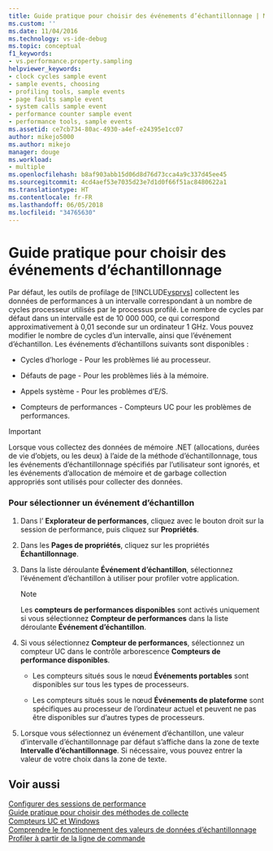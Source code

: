 ```yaml
---
title: Guide pratique pour choisir des événements d’échantillonnage | Microsoft Docs
ms.custom: ''
ms.date: 11/04/2016
ms.technology: vs-ide-debug
ms.topic: conceptual
f1_keywords:
- vs.performance.property.sampling
helpviewer_keywords:
- clock cycles sample event
- sample events, choosing
- profiling tools, sample events
- page faults sample event
- system calls sample event
- performance counter sample event
- performance tools, sample events
ms.assetid: ce7cb734-80ac-4930-a4ef-e24395e1cc07
author: mikejo5000
ms.author: mikejo
manager: douge
ms.workload:
- multiple
ms.openlocfilehash: b8af903abb15d06d8d76d73cca4a9c337d45ee45
ms.sourcegitcommit: 4cd4aef53e7035d23e7d1d0f66f51ac8480622a1
ms.translationtype: HT
ms.contentlocale: fr-FR
ms.lasthandoff: 06/05/2018
ms.locfileid: "34765630"
---
```

# <a name="how-to-choose-sampling-events"></a>Guide pratique pour choisir des événements d’échantillonnage
Par défaut, les outils de profilage de [!INCLUDE[vsprvs](../code-quality/includes/vsprvs_md.md)] collectent les données de performances à un intervalle correspondant à un nombre de cycles processeur utilisés par le processus profilé. Le nombre de cycles par défaut dans un intervalle est de 10 000 000, ce qui correspond approximativement à 0,01 seconde sur un ordinateur 1 GHz. Vous pouvez modifier le nombre de cycles d’un intervalle, ainsi que l’événement d’échantillon. Les événements d’échantillons suivants sont disponibles :  
  
-   Cycles d’horloge - Pour les problèmes lié au processeur.  
  
-   Défauts de page - Pour les problèmes liés à la mémoire.  
  
-   Appels système - Pour les problèmes d’E/S.  
  
-   Compteurs de performances - Compteurs UC pour les problèmes de performances.  
  
> [!IMPORTANT]
>  Lorsque vous collectez des données de mémoire .NET (allocations, durées de vie d’objets, ou les deux) à l’aide de la méthode d’échantillonnage, tous les événements d’échantillonnage spécifiés par l’utilisateur sont ignorés, et les événements d’allocation de mémoire et de garbage collection appropriés sont utilisés pour collecter des données.  
  
### <a name="to-select-a-sample-event"></a>Pour sélectionner un événement d’échantillon  
  
1.  Dans l’ **Explorateur de performances**, cliquez avec le bouton droit sur la session de performance, puis cliquez sur **Propriétés**.  
  
2.  Dans les **Pages de propriétés**, cliquez sur les propriétés **Échantillonnage**.  
  
3.  Dans la liste déroulante **Événement d’échantillon**, sélectionnez l’événement d’échantillon à utiliser pour profiler votre application.  
  
    > [!NOTE]
    >  Les **compteurs de performances disponibles** sont activés uniquement si vous sélectionnez **Compteur de performances** dans la liste déroulante **Événement d’échantillon**.  
  
4.  Si vous sélectionnez **Compteur de performances**, sélectionnez un compteur UC dans le contrôle arborescence **Compteurs de performance disponibles**.  
  
    -   Les compteurs situés sous le nœud **Événements portables** sont disponibles sur tous les types de processeurs.  
  
    -   Les compteurs situés sous le nœud **Événements de plateforme** sont spécifiques au processeur de l’ordinateur actuel et peuvent ne pas être disponibles sur d’autres types de processeurs.  
  
5.  Lorsque vous sélectionnez un événement d’échantillon, une valeur d’intervalle d’échantillonnage par défaut s’affiche dans la zone de texte **Intervalle d’échantillonnage**. Si nécessaire, vous pouvez entrer la valeur de votre choix dans la zone de texte.  
  
## <a name="see-also"></a>Voir aussi  
 [Configurer des sessions de performance](../profiling/configuring-performance-sessions.md)   
 [Guide pratique pour choisir des méthodes de collecte](../profiling/how-to-choose-collection-methods.md)   
 [Compteurs UC et Windows](../profiling/cpu-and-windows-counters.md)   
 [Comprendre le fonctionnement des valeurs de données d’échantillonnage](../profiling/understanding-sampling-data-values.md)   
 [Profiler à partir de la ligne de commande](../profiling/using-the-profiling-tools-from-the-command-line.md)